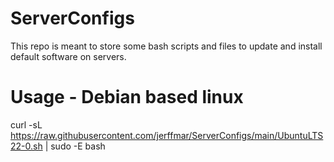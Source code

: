 # ServerConfigs
This repo is meant to store some bash scripts and files to update and install default software on servers.

# Usage - Debian based linux

curl -sL https://raw.githubusercontent.com/jerffmar/ServerConfigs/main/UbuntuLTS22-0.sh | sudo -E bash
